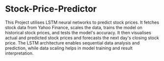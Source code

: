 # Stock-Price-Predictor
This Project utilises LSTM neural networks to predict stock prices. It fetches stock data from Yahoo Finance, scales the data, trains the model on historical stock prices, and tests the model's accuracy. It then visualises actual and predicted stock prices and forecasts the next day's closing stock price. The LSTM architecture enables sequential data analysis and prediction, while data scaling helps in model training and result interpretation.
